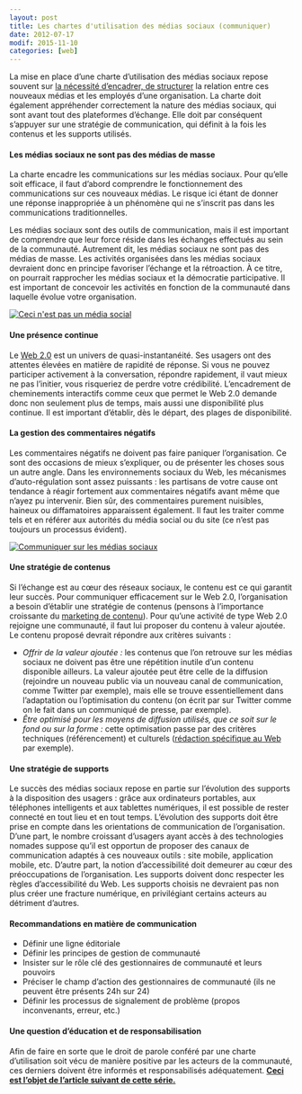 ```yaml
---
layout: post
title: Les chartes d'utilisation des médias sociaux (communiquer)
date: 2012-07-17
modif: 2015-11-10
categories: [web]
---
```


La mise en place d’une charte d’utilisation des médias sociaux repose souvent sur [la nécessité d’encadrer, de structurer](les-chartes-dutilisation-des-medias-sociaux-encadrer.html) la relation entre ces nouveaux médias et les employés d’une organisation. La charte doit également appréhender correctement la nature des médias sociaux, qui sont avant tout des plateformes d’échange. Elle doit par conséquent s’appuyer sur une stratégie de communication, qui définit à la fois les contenus et les supports utilisés.

#### Les médias sociaux ne sont pas des médias de masse

La charte encadre les communications sur les médias sociaux. Pour qu’elle soit efficace, il faut d’abord comprendre le fonctionnement des communications sur ces nouveaux médias. Le risque ici étant de donner une réponse inappropriée à un phénomène qui ne s’inscrit pas dans les communications traditionnelles.

Les médias sociaux sont des outils de communication, mais il est important de comprendre que leur force réside dans les échanges effectués au sein de la communauté. Autrement dit, les médias sociaux ne sont pas des médias de masse.
Les activités organisées dans les médias sociaux devraient donc en principe favoriser l’échange et la rétroaction. À ce titre, on pourrait rapprocher les médias sociaux et la démocratie participative.
Il est important de concevoir les activités en fonction de la communauté dans laquelle évolue votre organisation.

[![Ceci n'est pas un média social](../i2.wp.com/www.christianamauger.com/wp-content/uploads/2012/07/cecinestpasunmediasocial5a82.jpg?resize=544%2C408&ssl=1)](../i2.wp.com/www.christianamauger.com/wp-content/uploads/2012/07/cecinestpasunmediasocialeb45.jpg?ssl=1)

#### Une présence continue

Le [Web 2.0](les-differentes-facettes-du-web-2-0.html) est un univers de quasi-instantanéité. Ses usagers ont des attentes élevées en matière de rapidité de réponse. Si vous ne pouvez participer activement à la conversation, répondre rapidement, il vaut mieux ne pas l’initier, vous risqueriez de perdre votre crédibilité.
L’encadrement de cheminements interactifs comme ceux que permet le Web 2.0 demande donc non seulement plus de temps, mais aussi une disponibilité plus continue.
Il est important d’établir, dès le départ, des plages de disponibilité.

#### La gestion des commentaires négatifs

Les commentaires négatifs ne doivent pas faire paniquer l’organisation. Ce sont des occasions de mieux s’expliquer, ou de présenter les choses sous un autre angle. Dans les environnements sociaux du Web, les mécanismes d’auto-régulation sont assez puissants : les partisans de votre cause ont tendance à réagir fortement aux commentaires négatifs avant même que n’ayez pu intervenir.
Bien sûr, des commentaires purement nuisibles, haineux ou diffamatoires apparaissent également. Il faut les traiter comme tels et en référer aux autorités du média social ou du site (ce n’est pas toujours un processus évident).

[![Communiquer sur les médias sociaux](../i2.wp.com/www.christianamauger.com/wp-content/uploads/2012/07/3184988008_7ecba972e2_b50d5.jpg?resize=544%2C362&ssl=1)](../i2.wp.com/www.christianamauger.com/wp-content/uploads/2012/07/3184988008_7ecba972e2_beb45.jpg?ssl=1)

#### Une stratégie de contenus

Si l’échange est au cœur des réseaux sociaux, le contenu est ce qui garantit leur succès. Pour communiquer efficacement sur le Web 2.0, l’organisation a besoin d’établir une stratégie de contenus (pensons à l’importance croissante du [marketing de contenu](le-marketing-de-contenu-est-roi.html)).
Pour qu’une activité de type Web 2.0 rejoigne une communauté, il faut lui proposer du contenu à valeur ajoutée. Le contenu proposé devrait répondre aux critères suivants :

- _Offrir de la valeur ajoutée :_ les contenus que l’on retrouve sur les médias sociaux ne doivent pas être une répétition inutile d’un contenu disponible ailleurs. La valeur ajoutée peut être celle de la diffusion (rejoindre un nouveau public via un nouveau canal de communication, comme Twitter par exemple), mais elle se trouve essentiellement dans l’adaptation ou l’optimisation du contenu (on écrit par sur Twitter comme on le fait dans un communiqué de presse, par exemple).
- _Être optimisé pour les moyens de diffusion utilisés, que ce soit sur le fond ou sur la forme :_ cette optimisation passe par des critères techniques (référencement) et culturels ([rédaction spécifique au Web](ecrire-pour-le-web-ciblage-structure-et-personnalisation.html) par exemple).

#### Une stratégie de supports

Le succès des médias sociaux repose en partie sur l’évolution des supports à la disposition des usagers : grâce aux ordinateurs portables, aux téléphones intelligents et aux tablettes numériques, il est possible de rester connecté en tout lieu et en tout temps.
L’évolution des supports doit être prise en compte dans les orientations de communication de l’organisation.
D’une part, le nombre croissant d’usagers ayant accès à des technologies nomades suppose qu’il est opportun de proposer des canaux de communication adaptés à ces nouveaux outils : site mobile, application mobile, etc.
D’autre part, la notion d’accessibilité doit demeurer au cœur des préoccupations de l’organisation. Les supports doivent donc respecter les règles d’accessibilité du Web. Les supports choisis ne devraient pas non plus créer une fracture numérique, en privilégiant certains acteurs au détriment d’autres.

#### Recommandations en matière de communication

- Définir une ligne éditoriale
- Définir les principes de gestion de communauté
- Insister sur le rôle clé des gestionnaires de communauté et leurs pouvoirs
- Préciser le champ d’action des gestionnaires de communauté (ils ne peuvent être présents 24h sur 24)
- Définir les processus de signalement de problème (propos inconvenants, erreur, etc.)

#### Une question d’éducation et de responsabilisation

Afin de faire en sorte que le droit de parole conféré par une charte d’utilisation soit vécu de manière positive par les acteurs de la communauté, ces derniers doivent être informés et responsabilisés adéquatement. **[Ceci est l’objet de l’article suivant de cette série.](les-chartes-dutilisation-des-medias-sociaux-eduquer.html)**
